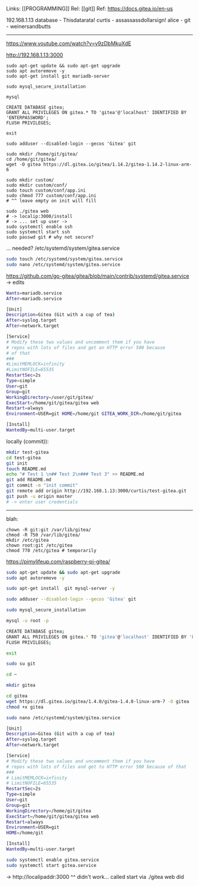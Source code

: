 Links: [[PROGRAMMING]]
Rel: [[git]]
Ref: https://docs.gitea.io/en-us

192.168.1.13
database - Thisdatarata!
curtis - assassassdollarsign!
alice - 
git - weinersandbutts


--- 
https://www.youtube.com/watch?v=y9zDbMkuXdE

http://192.168.1.13:3000

```
sudo apt-get update && sudo apt-get upgrade
sudo apt autoremove -y
sudo apt-get install git mariadb-server

sudo mysql_secure_installation

mysql

CREATE DATABASE gitea;
GRANT ALL PRIVILEGES ON gitea.* TO 'gitea'@'localhost' IDENTIFIED BY 'ENTERPASSWORD';
FLUSH PRIVILEGES;

exit

sudo adduser --disabled-login --gecos 'Gitea' git

sudo mkdir /home/git/gitea/
cd /home/git/gitea/
wget -O gitea https://dl.gitea.io/gitea/1.14.2/gitea-1.14.2-linux-arm-6

sudo mkdir custom/
sudo mkdir custom/conf/
sudo touch custom/conf/app.ini
sudo chmod 777 custom/conf/app.ini
# ^^ leave empty on init will fill

sudo ./gitea web
# -> localip:3000/install
# -> ... set up user -> 
sudo systemctl enable ssh
sudo systemctl start ssh
sudo passwd git # why not secure?
```
... needed? 
/etc/systemd/system/gitea.service
```sh
sudo touch /etc/systemd/system/gitea.service
sudo nano /etc/systemd/system/gitea.service
```
https://github.com/go-gitea/gitea/blob/main/contrib/systemd/gitea.service
-> edits
```sh
Wants=mariadb.service
After=mariadb.service

[Unit]
Description=Gitea (Git with a cup of tea)
After=syslog.target
After=network.target

[Service]
# Modify these two values and uncomment them if you have
# repos with lots of files and get an HTTP error 500 because
# of that
###
#LimitMEMLOCK=infinity
#LimitNOFILE=65535
RestartSec=2s
Type=simple
User=git
Group=git
WorkingDirectory=/user/git/gitea/
ExecStart=/home/git/gitea/gitea web
Restart=always
Environment=USER=git HOME=/home/git GITEA_WORK_DIR=/home/git/gitea

[Install]
WantedBy=multi-user.target

```

locally (commit)):
```sh
mkdir test-gitea
cd test-gitea
git init
touch README.md
echo "# Test 1 \n## Test 2\n### Test 3" >> README.md
git add README.md
git commit -m "init commit"
git remote add origin http://192.168.1.13:3000/curtis/test-gitea.git
git push -u origin master
# -> enter user credentials 
```

--- 

blah:
```
chown -R git:git /var/lib/gitea/
chmod -R 750 /var/lib/gitea/
mkdir /etc/gitea
chown root:git /etc/gitea
chmod 770 /etc/gitea # temporarily 
```

https://pimylifeup.com/raspberry-pi-gitea/
```sh
sudo apt-get update && sudo apt-get upgrade
sudo apt autoremove -y

sudo apt-get install  git mysql-server -y

sudo adduser --disabled-login --gecos 'Gitea' git

sudo mysql_secure_installation

mysql -u root -p

CREATE DATABASE gitea;
GRANT ALL PRIVILEGES ON gitea.* TO 'gitea'@'localhost' IDENTIFIED BY 'ENTERPASSWORD';
FLUSH PRIVILEGES;

exit

sudo su git

cd ~

mkdir gitea

cd gitea
wget https://dl.gitea.io/gitea/1.4.0/gitea-1.4.0-linux-arm-7 -O gitea
chmod +x gitea

sudo nano /etc/systemd/system/gitea.service
```

```sh
[Unit]
Description=Gitea (Git with a cup of tea)
After=syslog.target
After=network.target

[Service]
# Modify these two values ​​and uncomment them if you have
# repos with lots of files and get to HTTP error 500 because of that
###
# LimitMEMLOCK=infinity
# LimitNOFILE=65535
RestartSec=2s
Type=simple
User=git
Group=git
WorkingDirectory=/home/git/gitea
ExecStart=/home/git/gitea/gitea web
Restart=always
Environment=USER=git 
HOME=/home/git

[Install]
WantedBy=multi-user.target
```

```sh
sudo systemctl enable gitea.service
sudo systemctl start gitea.service
```

-> http://localipaddr:3000
^^ didn't work... called start via ./gitea web did